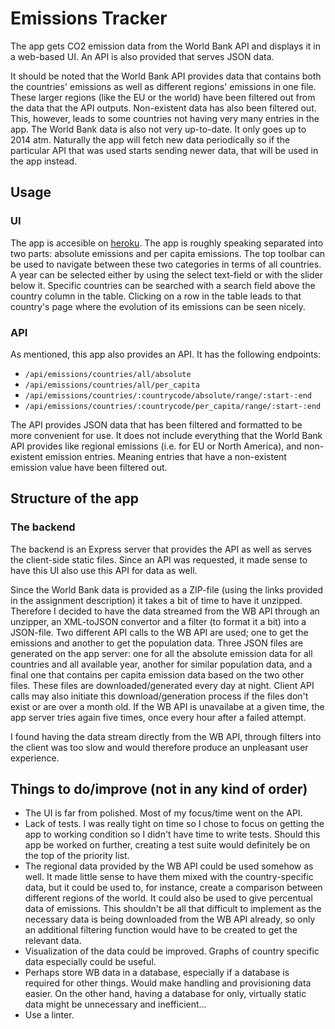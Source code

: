 # Emissions Tracker

The app gets CO2 emission data from the World Bank API and displays it in a web-based UI. An API is also provided that serves JSON data.

It should be noted that the World Bank API provides data that contains both the countries' emissions as well as different regions' emissions in one file. These larger regions (like the EU or the world) have been filtered out from the data that the API outputs. Non-existent data has also been filtered out. This, however, leads to some countries not having very many entries in the app. The World Bank data is also not very up-to-date. It only goes up to 2014 atm. Naturally the app will fetch new data periodically so if the particular API that was used starts sending newer data, that will be used in the app instead.

## Usage
### UI
The app is accesible on [heroku](https://polar-fortress-43062.herokuapp.com/). The app is roughly speaking separated into two parts: absolute emissions and per capita emissions. The top toolbar can be used to navigate between these two categories in terms of all countries. A year can be selected either by using the select text-field or with the slider below it. Specific countries can be searched with a search field above the country column in the table. Clicking on a row in the table leads to that country's page where the evolution of its emissions can be seen nicely.
### API
As mentioned, this app also provides an API. It has the following endpoints:
- `/api/emissions/countries/all/absolute`
- `/api/emissions/countries/all/per_capita`
- `/api/emissions/countries/:countrycode/absolute/range/:start-:end`
- `/api/emissions/countries/:countrycode/per_capita/range/:start-:end`

The API provides JSON data that has been filtered and formatted to be more convenient for use. It does not include everything that the World Bank API provides like regional emissions (i.e. for EU or North America), and non-existent emission entries. Meaning entries that have a non-existent emission value have been filtered out.

## Structure of the app
### The backend
The backend is an Express server that provides the API as well as serves the client-side static files. Since an API was requested, it made sense to have this UI also use this API for data as well.

Since the World Bank data is provided as a ZIP-file (using the links provided in the assignment description) it takes a bit of time to have it unzipped. Therefore I decided to have the data streamed from the WB API through an unzipper, an XML-toJSON convertor and a filter (to format it a bit) into a JSON-file. Two different API calls to the WB API are used; one to get the emissions and another to get the population data. Three JSON files are generated on the app server: one for all the absolute emission data for all countries and all available year, another for similar population data, and a final one that contains per capita emission data based on the two other files. These files are downloaded/generated every day at night. Client API calls may also initiate this download/generation process if the files don't exist or are over a month old. If the WB API is unavailabe at a given time, the app server tries again five times, once every hour after a failed attempt. 

I found having the data stream directly from the WB API, through filters into the client was too slow and would therefore produce an unpleasant user experience.

## Things to do/improve (not in any kind of order)
- The UI is far from polished. Most of my focus/time went on the API.
- Lack of tests. I was really tight on time so I chose to focus on getting the app to working condition so I didn't have time to write tests. Should this app be worked on further, creating a test suite would definitely be on the top of the priority list.
- The regional data provided by the WB API could be used somehow as well. It made little sense to have them mixed with the country-specific data, but it could be used to, for instance, create a comparison between different regions of the world. It could also be used to give percentual data of emissions. This shouldn't be all that difficult to implement as the necessary data is being downloaded from the WB API already, so only an additional filtering function would have to be created to get the relevant data.
- Visualization of the data could be improved. Graphs of country specific data especially could be useful.
- Perhaps store WB data in a database, especially if a database is required for other things. Would make handling and provisioning data easier. On the other hand, having a database for only, virtually static data might be unnecessary and inefficient...
- Use a linter.